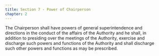 ```yaml
---
title: Section 7 - Power of Chairperson
chapter: 2
---
```


The Chairperson shall have powers of general superintendence and directions in the conduct of the affairs of the Authority and he shall, in addition to presiding over the meetings of the Authority, exercise and discharge such powers and functions of the Authority and shall discharge such other powers and functions as may be prescribed.


